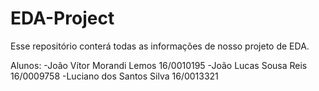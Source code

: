 # EDA-Project
Esse repositório conterá todas as informações de nosso projeto de EDA.

Alunos:
-João Vítor Morandi Lemos 16/0010195
-João Lucas Sousa Reis 16/0009758
-Luciano dos Santos Silva 16/0013321
